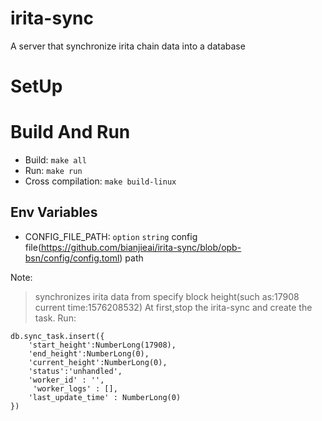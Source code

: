 # irita-sync
A server that synchronize irita chain data into a database

# SetUp

# Build And Run

- Build: `make all`
- Run: `make run`
- Cross compilation: `make build-linux`

## Env Variables

- CONFIG_FILE_PATH: `option` `string` config
  file(https://github.com/bianjieai/irita-sync/blob/opb-bsn/config/config.toml) path

Note: 
> synchronizes irita data from specify block height(such as:17908 current time:1576208532)
  At first,stop the irita-sync and create the task. 
  Run:
  ```
  db.sync_task.insert({
      'start_height':NumberLong(17908),
      'end_height':NumberLong(0),
      'current_height':NumberLong(0),
      'status':'unhandled',
      ﻿'worker_id' : '',
       'worker_logs' : [],
      'last_update_time' : NumberLong(0)
  })
  ```
